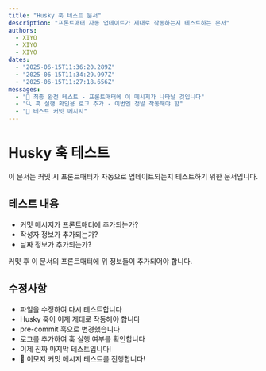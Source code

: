 ```yaml
---
title: "Husky 훅 테스트 문서"
description: "프론트매터 자동 업데이트가 제대로 작동하는지 테스트하는 문서"
authors:
  - XIYO
  - XIYO
  - XIYO
dates:
  - "2025-06-15T11:36:20.289Z"
  - "2025-06-15T11:34:29.997Z"
  - "2025-06-15T11:27:18.656Z"
messages:
  - "🚀 최종 완전 테스트 - 프론트매터에 이 메시지가 나타날 것입니다"
  - "🔍 훅 실행 확인용 로그 추가 - 이번엔 정말 작동해야 함"
  - "🧪 테스트 커밋 메시지"
---
```

# Husky 훅 테스트

이 문서는 커밋 시 프론트매터가 자동으로 업데이트되는지 테스트하기 위한 문서입니다.

## 테스트 내용

- 커밋 메시지가 프론트매터에 추가되는가?
- 작성자 정보가 추가되는가?  
- 날짜 정보가 추가되는가?

커밋 후 이 문서의 프론트매터에 위 정보들이 추가되어야 합니다.

## 수정사항

- 파일을 수정하여 다시 테스트합니다
- Husky 훅이 이제 제대로 작동해야 합니다
- pre-commit 훅으로 변경했습니다
- 로그를 추가하여 훅 실행 여부를 확인합니다
- 이제 진짜 마지막 테스트입니다!
- 🎯 이모지 커밋 메시지 테스트를 진행합니다!
